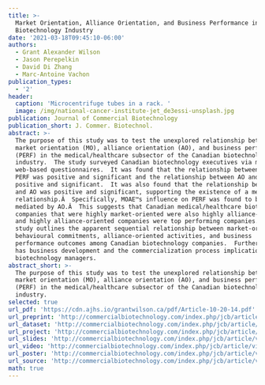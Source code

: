 ```yaml
---
title: >-
  Market Orientation, Alliance Orientation, and Business Performance in the
  Biotechnology Industry
date: '2021-03-18T09:45:10-06:00'
authors:
  - Grant Alexander Wilson
  - Jason Perepelkin
  - David Di Zhang
  - Marc-Antoine Vachon
publication_types:
  - '2'
header:
  caption: 'Microcentrifuge tubes in a rack. '
  image: /img/national-cancer-institute-jet_de3essi-unsplash.jpg
publication: Journal of Commercial Biotechnology
publication_short: J. Commer. Biotechnol.
abstract: >-
  The purpose of this study was to test the unexplored relationship between
  market orientation (MO), alliance orientation (AO), and business performance
  (PERF) in the medical/healthcare subsector of the Canadian biotechnology
  industry.  The study surveyed Canadian biotechnology executives via mail and
  web-based questionnaires.  It was found that the relationship between MO and
  PERF was positive and significant and the relationship between AO and PERF was
  positive and significant.  It was also found that the relationship between MO
  and AO was positive and significant, supporting the existence of a mediation
  relationship.Â  Specifically, MOAE™s influence on PERF was found to be fully
  mediated by AO.Â  This suggests that Canadian medical/healthcare biotechnology
  companies that were highly market-oriented were also highly alliance-oriented,
  and highly alliance-oriented companies were top performing companies.  This
  study outlines the apparent sequential relationship between market-oriented
  behavioural commitments, alliance-oriented activities, and business
  performance outcomes among Canadian biotechnology companies.  Furthermore, it
  has business development and the commercialization process implications for
  biotechnology managers.
abstract_short: >-
  The purpose of this study was to test the unexplored relationship between
  market orientation (MO), alliance orientation (AO), and business performance
  (PERF) in the medical/healthcare subsector of the Canadian biotechnology
  industry. 
selected: true
url_pdf: 'https://cdn.ajhs.io/grantwilson.ca/pdf/Article-10-20-14.pdf'
url_preprint: 'http://commercialbiotechnology.com/index.php/jcb/article/view/645'
url_dataset: 'http://commercialbiotechnology.com/index.php/jcb/article/view/645'
url_project: 'http://commercialbiotechnology.com/index.php/jcb/article/view/645'
url_slides: 'http://commercialbiotechnology.com/index.php/jcb/article/view/645'
url_video: 'http://commercialbiotechnology.com/index.php/jcb/article/view/645'
url_poster: 'http://commercialbiotechnology.com/index.php/jcb/article/view/645'
url_source: 'http://commercialbiotechnology.com/index.php/jcb/article/view/645'
math: true
---
```


